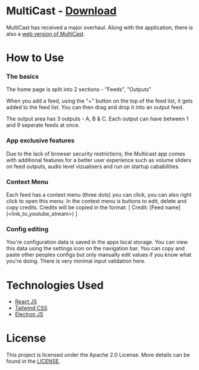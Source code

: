 # MultiCast - [Download](https://multicast.watch/download)

MultiCast has received a major overhaul.
Along with the application, there is also a [web version of MultiCast](https://multicast.watch).


# How to Use

### The basics
The home page is split into 2 sections - "Feeds", "Outputs"

When you add a feed, using the "+" button on the top of the feed list, it gets added to the feed list.
You can then drag and drop it into an output feed.

The output area has 3 outputs - A, B & C.
Each output can have between 1 and 9 seperate feeds at once.


### App exclusive features

Due to the lack of browser security restrictions, the Multicast app comes with additional features for a better user experience such as volume sliders on feed outputs, audio level vizualisers and run on startup cababilities.


### Context Menu
Each feed has a context menu (three dots) you can click, you can also right click to open this menu.
In the context menu is buttons to edit, delete and copy credits. Credits will be copied in the format:
[ Credit: [Feed name]\(<link_to_youtube_stream>) ]


### Config editing
You're configuration data is saved in the apps local storage. You can view this data using the settings icon on the navigation bar.
You can copy and paste other peoples configs but only manually edit values if you know what you're doing. There is very minimal input validation here.


# Technologies Used
- [React JS](https://react.dev)
- [Tailwind CSS](https://tailwindcss.com)
- [Electron JS](https://www.electronjs.org)


# License

This project is licensed under the Apache 2.0 License. More details can be found in the [LICENSE](https://github.com/RageBoy152/multicast/blob/main/LICENSE).

